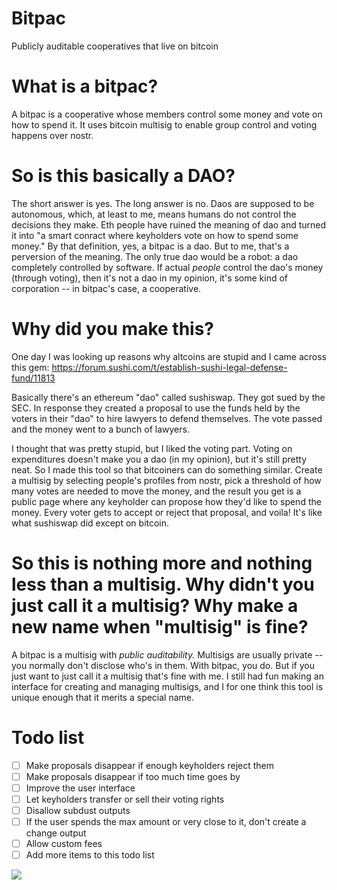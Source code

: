 # Bitpac
Publicly auditable cooperatives that live on bitcoin

# What is a bitpac?

A bitpac is a cooperative whose members control some money and vote on how to spend it. It uses bitcoin multisig to enable group control and voting happens over nostr.

# So is this basically a DAO?

The short answer is yes. The long answer is no. Daos are supposed to be autonomous, which, at least to me, means humans do not control the decisions they make. Eth people have ruined the meaning of dao and turned it into "a smart conract where keyholders vote on how to spend some money." By that definition, yes, a bitpac is a dao. But to me, that's a perversion of the meaning. The only true dao would be a robot: a dao completely controlled by software. If actual *people* control the dao's money (through voting), then it's not a dao in my opinion, it's some kind of corporation -- in bitpac's case, a cooperative.

# Why did you make this?

One day I was looking up reasons why altcoins are stupid and I came across this gem: https://forum.sushi.com/t/establish-sushi-legal-defense-fund/11813

Basically there's an ethereum "dao" called sushiswap. They got sued by the SEC. In response they created a proposal to use the funds held by the voters in their "dao" to hire lawyers to defend themselves. The vote passed and the money went to a bunch of lawyers.

I thought that was pretty stupid, but I liked the voting part. Voting on expenditures doesn't make you a dao (in my opinion), but it's still pretty neat. So I made this tool so that bitcoiners can do something similar. Create a multisig by selecting people's profiles from nostr, pick a threshold of how many votes are needed to move the money, and the result you get is a public page where any keyholder can propose how they'd like to spend the money. Every voter gets to accept or reject that proposal, and voila! It's like what sushiswap did except on bitcoin.

# So this is nothing more and nothing less than a multisig. Why didn't you just call it a multisig? Why make a new name when "multisig" is fine?

A bitpac is a multisig with *public auditability.* Multisigs are usually private -- you normally don't disclose who's in them. With bitpac, you do. But if you just want to just call it a multisig that's fine with me. I still had fun making an interface for creating and managing multisigs, and I for one think this tool is unique enough that it merits a special name.

# Todo list

- [ ] Make proposals disappear if enough keyholders reject them
- [ ] Make proposals disappear if too much time goes by
- [ ] Improve the user interface
- [ ] Let keyholders transfer or sell their voting rights
- [ ] Disallow subdust outputs
- [ ] If the user spends the max amount or very close to it, don't create a change output
- [ ] Allow custom fees
- [ ] Add more items to this todo list

![](https://supertestnet.github.io/bitpac/bitpac.png)
